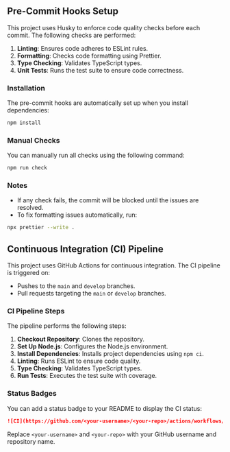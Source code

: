 ## Pre-Commit Hooks Setup

This project uses Husky to enforce code quality checks before each commit. The following checks are performed:

1. **Linting**: Ensures code adheres to ESLint rules.
2. **Formatting**: Checks code formatting using Prettier.
3. **Type Checking**: Validates TypeScript types.
4. **Unit Tests**: Runs the test suite to ensure code correctness.

### Installation

The pre-commit hooks are automatically set up when you install dependencies:

```bash
npm install
```

### Manual Checks

You can manually run all checks using the following command:

```bash
npm run check
```

### Notes

- If any check fails, the commit will be blocked until the issues are resolved.
- To fix formatting issues automatically, run:

```bash
npx prettier --write .
```

## Continuous Integration (CI) Pipeline

This project uses GitHub Actions for continuous integration. The CI pipeline is triggered on:

- Pushes to the `main` and `develop` branches.
- Pull requests targeting the `main` or `develop` branches.

### CI Pipeline Steps

The pipeline performs the following steps:

1. **Checkout Repository**: Clones the repository.
2. **Set Up Node.js**: Configures the Node.js environment.
3. **Install Dependencies**: Installs project dependencies using `npm ci`.
4. **Linting**: Runs ESLint to ensure code quality.
5. **Type Checking**: Validates TypeScript types.
6. **Run Tests**: Executes the test suite with coverage.

### Status Badges

You can add a status badge to your README to display the CI status:

```markdown
![CI](https://github.com/<your-username>/<your-repo>/actions/workflows/ci.yml/badge.svg)
```

Replace `<your-username>` and `<your-repo>` with your GitHub username and repository name.
